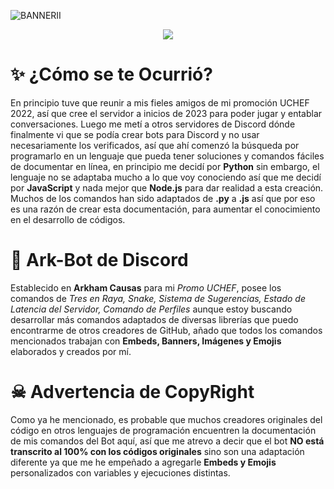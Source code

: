 ![BANNERII](https://github.com/ArkMaKnight/Ark-BotDiscord/assets/136038822/bce4322b-3161-4da0-a99b-fd0b0bd7a14a)

<p align="center">
<img src="https://img.shields.io/badge/Lanzamiento-Agosto-orange">
</p>

# ✨ ¿Cómo se te Ocurrió?
En principio tuve que reunir a mis fieles amigos de mi promoción UCHEF 2022, así que cree el servidor a inicios de 2023 para poder jugar y entablar conversaciones. Luego me metí a otros servidores de Discord dónde finalmente vi que se podía crear bots para Discord y no usar necesariamente los verificados, así que ahí comenzó la búsqueda por programarlo en un lenguaje que pueda tener soluciones y comandos fáciles de documentar en línea, en principio me decidí por **Python** sin embargo, el lenguaje no se adaptaba mucho a lo que voy conociendo así que me decidí por **JavaScript** y nada mejor que **Node.js** para dar realidad a esta creación. Muchos de los comandos han sido adaptados de **.py** a **.js** así que por eso es una razón de crear esta documentación, para aumentar el conocimiento en el desarrollo de códigos.  

# 🤖 Ark-Bot de Discord
Establecido en **Arkham Causas** para mi *Promo UCHEF*, posee los comandos de *Tres en Raya, Snake, Sistema de Sugerencias, Estado de Latencia del Servidor, Comando de Perfiles* aunque estoy buscando desarrollar más comandos adaptados de diversas librerías que puedo encontrarme de otros creadores de GitHub, añado que todos los comandos mencionados trabajan con **Embeds, Banners, Imágenes y Emojis** elaborados y creados por mí.

# ☠ Advertencia de CopyRight 
Como ya he mencionado, es probable que muchos creadores originales del código en otros lenguajes de programación encuentren la documentación de mis comandos del Bot aquí, así que me atrevo a decir que el bot **NO está transcrito al 100% con los códigos originales** sino son una adaptación diferente ya que me he empeñado a agregarle **Embeds y Emojis** personalizados con variables y ejecuciones distintas. 
